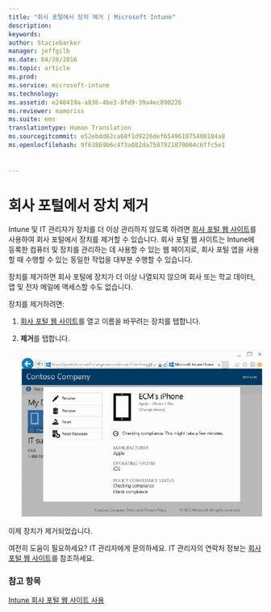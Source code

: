 ```yaml
---
title: "회사 포털에서 장치 제거 | Microsoft Intune"
description: 
keywords: 
author: Staciebarker
manager: jeffgilb
ms.date: 04/28/2016
ms.topic: article
ms.prod: 
ms.service: microsoft-intune
ms.technology: 
ms.assetid: e240419a-a836-4be3-8fd9-39a4ec890226
ms.reviewer: mamoriss
ms.suite: ems
translationtype: Human Translation
ms.sourcegitcommit: e52ebdd62ca68f1d9226def654961075400184a8
ms.openlocfilehash: 9f63869b6c4f3a082da7587921870004c6ffc5e1


---
```



# 회사 포털에서 장치 제거

Intune 및 IT 관리자가 장치를 더 이상 관리하지 않도록 하려면 [회사 포털 웹 사이트](http://portal.manage.microsoft.com)를 사용하여 회사 포털에서 장치를 제거할 수 있습니다. 회사 포털 웹 사이트는 Intune에 등록한 컴퓨터 및 장치를 관리하는 데 사용할 수 있는 웹 페이지로, 회사 포털 앱을 사용할 때 수행할 수 있는 동일한 작업을 대부분 수행할 수 있습니다.

장치를 제거하면 회사 포털에 장치가 더 이상 나열되지 않으며 회사 또는 학교 데이터, 앱 및 전자 메일에 액세스할 수도 없습니다. 

장치를 제거하려면:

1.  [회사 포털 웹 사이트](http://portal.manage.microsoft.com)를 열고 이름을 바꾸려는 장치를 탭합니다.

2.  **제거**를 탭합니다.

    ![remove-device](./media/iwp-1-tap-reset-passcode.png)

이제 장치가 제거되었습니다.

여전히 도움이 필요하세요? IT 관리자에게 문의하세요. IT 관리자의 연락처 정보는 [회사 포털 웹 사이트](http://portal.manage.microsoft.com)를 참조하세요.

### 참고 항목
[Intune 회사 포털 웹 사이트 사용](using-the-intune-company-portal-website.md)


<!--HONumber=Jun16_HO4-->


